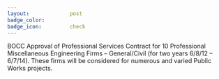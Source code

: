 ```yaml
---
layout:				post
badge_color:		
badge_icon:			check
---
```


BOCC Approval of Professional Services Contract for 10 Professional Miscellaneous Engineering Firms – General/Civil (for two years 6/8/12 – 6/7/14). These firms will be considered for numerous and varied Public Works projects.